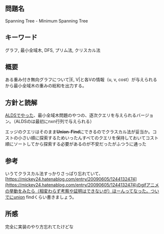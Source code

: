## 問題名
Spanning Tree - Minimum Spanning Tree

## キーワード
グラフ, 最小全域木, DFS, プリム法, クリスカル法

## 概要
ある重み付き無向グラフについて|E, V|と各Vの情報（u, v, cost）が与えられるから最小全域木の重みの総和を出力する。

## 方針と読解
[ALDSでやった](../ALDS1/ALDS1_12/ALDS1_12A)、最小全域木問題のやつの、逐次クエリを与えられるバージョン。（ALDSのは最初にnxn行列で与えられる）

エッジのクエリはそのまま**Union-Find**にできるのでクラスカル法が妥当か。コストの小さい順に探索するためいったんすべてのクエリを保持しておいてコスト順にソートしてから探索する必要があるのが不安だったがふつうに通った


## 参考
いうてクラスカル法すっかりさっぱり忘れていて、[https://mickey24.hatenablog.com/entry/20090605/1244132474](https://mickey24.hatenablog.com/entry/20090605/1244132474)のgifアニメの挙動をみたら（相変わらず考察や証明はできないが）ほーんってなった。ついでにunion findくらい書きましょう。

## 所感
完全に実装のやり方忘れてたけどな